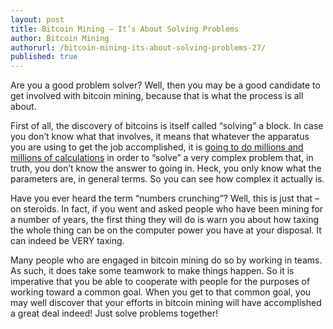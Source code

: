 ```yaml
---
layout: post
title: Bitcoin Mining – It’s About Solving Problems
author: Bitcoin Mining
authorurl: /bitcoin-mining-its-about-solving-problems-27/
published: true
---
```


Are you a good problem solver? Well, then you may be a good candidate to get involved with bitcoin mining, because that is what the process is all about.

First of all, the discovery of bitcoins is itself called “solving” a block. In case you don’t know what that involves, it means that whatever the apparatus you are using to get the job accomplished, it is [going to do millions and millions of calculations](/what-is-proof-of-work/) in order to “solve” a very complex problem that, in truth, you don’t know the answer to going in. Heck, you only know what the parameters are, in general terms. So you can see how complex it actually is.

Have you ever heard the term “numbers crunching”? Well, this is just that – on steroids. In fact, if you went and asked people who have been mining for a number of years, the first thing they will do is warn you about how taxing the whole thing can be on the computer power you have at your disposal. It can indeed be VERY taxing.

Many people who are engaged in bitcoin mining do so by working in teams. As such, it does take some teamwork to make things happen. So it is imperative that you be able to cooperate with people for the purposes of working toward a common goal. When you get to that common goal, you may well discover that your efforts in bitcoin mining will have accomplished a great deal indeed! Just solve problems together!